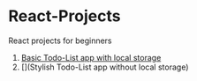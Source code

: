 # React-Projects
React projects for beginners
1. [Basic Todo-List app with local storage](#https://github.com/Arpit599/React-Projects/tree/master/todo-list-v2) 
2. [](Stylish Todo-List app without local storage)
